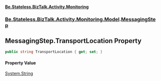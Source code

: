 #### [Be.Stateless.BizTalk.Activity.Monitoring](README.md 'README')
### [Be.Stateless.BizTalk.Activity.Monitoring.Model](Be.Stateless.BizTalk.Activity.Monitoring.Model.md 'Be.Stateless.BizTalk.Activity.Monitoring.Model').[MessagingStep](MessagingStep.md 'Be.Stateless.BizTalk.Activity.Monitoring.Model.MessagingStep')

## MessagingStep.TransportLocation Property

```csharp
public string TransportLocation { get; set; }
```

#### Property Value
[System.String](https://docs.microsoft.com/en-us/dotnet/api/System.String 'System.String')